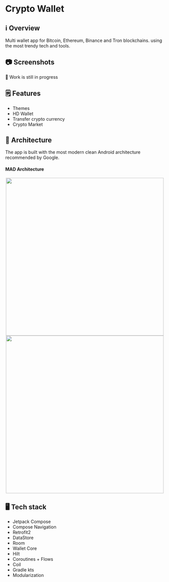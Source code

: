 # Crypto Wallet


## ℹ️ Overview
Multi wallet app for Bitcoin, Ethereum, Binance and Tron blockchains. using the most trendy tech and tools.


## 📷 Screenshots

🚧 Work is still in progress

## 🗒️ Features

- Themes
- HD Wallet
- Transfer crypto currency
- Crypto Market


## 📐 Architecture
The app is built with the most modern clean Android architecture recommended by Google.

#### MAD Architecture

<p align="center">
<img src="https://developer.android.com/static/topic/libraries/architecture/images/mad-arch-overview-ui.png" width="500" />
<img src="https://developer.android.com/static/topic/libraries/architecture/images/mad-arch-overview-data.png" width="500" />
</p>


## 🖥️ Tech stack

- Jetpack Compose
- Compose Navigation
- Retrofit2
- DataStore
- Room
- Wallet Core
- Hilt
- Coroutines + Flows
- Coil
- Gradle kts
- Modularization